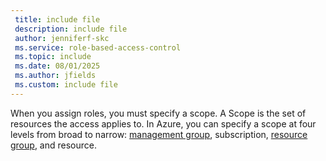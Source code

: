 ```yaml
---
 title: include file
 description: include file
 author: jenniferf-skc
 ms.service: role-based-access-control
 ms.topic: include
 ms.date: 08/01/2025
 ms.author: jfields
 ms.custom: include file
---
```


When you assign roles, you must specify a scope. A Scope is the set of resources the access applies to. In Azure, you can specify a scope at four levels from broad to narrow: [management group](../../articles/governance/management-groups/overview.md), subscription, [resource group](../../articles/azure-resource-manager/management/overview.md#resource-groups), and resource.